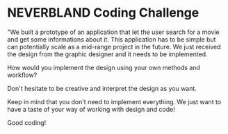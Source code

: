 # NEVERBLAND Coding Challenge

"We built a prototype of an application that let the user search for a movie and get some informations about it. This application has to be simple but can potentially scale as a mid-range project in the future.
We just received the design from the graphic designer and it needs to be implemented.

How would you implement the design using your own methods and workflow?

Don't hesitate to be creative and interpret the design as you want.

Keep in mind that you don't need to implement everything.
We just want to have a taste of your way of working with design and code!

Good coding!